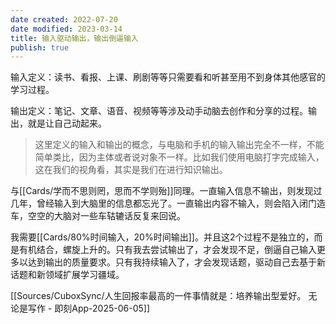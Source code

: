 ```yaml
---
date created: 2022-07-20
date modified: 2023-03-14
title: 输入驱动输出，输出倒逼输入
publish: true
---
```


输入定义：读书、看报、上课、刷剧等等只需要看和听甚至用不到身体其他感官的学习过程。

输出定义：笔记、文章、语音、视频等等涉及动手动脑去创作和分享的过程。输出，就是让自己动起来。

>这里定义的输入和输出的概念，与电脑和手机的输入输出完全不一样，不能简单类比，因为主体或者说对象不一样。比如我们使用电脑打字完成输入，这在我们的视角看，其实是我们在进行知识输出。

与[[Cards/学而不思则罔，思而不学则殆]]同理。一直输入信息不输出，则发现过几年，曾经输入到大脑里的信息都忘光了。一直输出内容不输入，则会陷入闭门造车，空空的大脑对一些车轱辘话反复来回说。

我需要[[Cards/80%时间输入，20%时间输出]]。并且这2个过程不是独立的，而是有机结合，螺旋上升的。只有我去尝试输出了，才会发现不足，倒逼自己输入更多以达到输出的质量要求。只有我持续输入了，才会发现话题，驱动自己去基于新话题和新领域扩展学习疆域。

[[Sources/CuboxSync/人生回报率最高的一件事情就是：培养输出型爱好。 无论是写作 - 即刻App-2025-06-05]]
